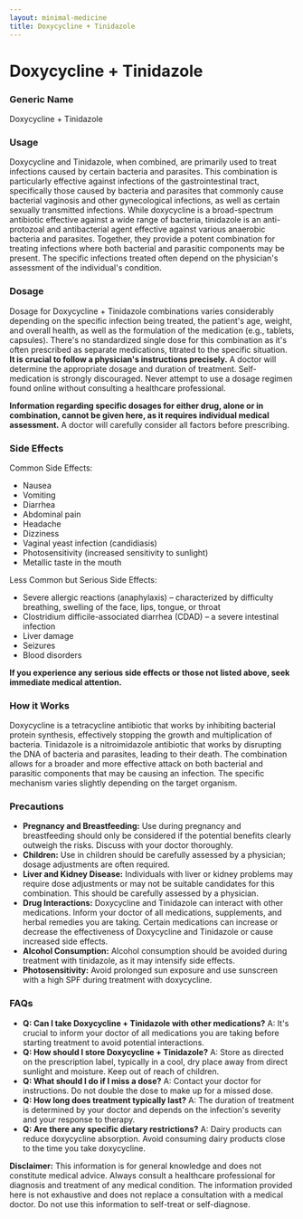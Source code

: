 ```yaml
---
layout: minimal-medicine
title: Doxycycline + Tinidazole
---
```


# Doxycycline + Tinidazole
### Generic Name
Doxycycline + Tinidazole

### Usage

Doxycycline and Tinidazole, when combined, are primarily used to treat infections caused by certain bacteria and parasites.  This combination is particularly effective against infections of the gastrointestinal tract, specifically those caused by bacteria and parasites that commonly cause bacterial vaginosis and other gynecological infections, as well as certain sexually transmitted infections.  While doxycycline is a broad-spectrum antibiotic effective against a wide range of bacteria, tinidazole is an anti-protozoal and antibacterial agent effective against various anaerobic bacteria and parasites.  Together, they provide a potent combination for treating infections where both bacterial and parasitic components may be present.  The specific infections treated often depend on the physician's assessment of the individual's condition.

### Dosage

Dosage for Doxycycline + Tinidazole combinations varies considerably depending on the specific infection being treated, the patient's age, weight, and overall health, as well as the formulation of the medication (e.g., tablets, capsules).  There's no standardized single dose for this combination as it's often prescribed as separate medications, titrated to the specific situation.  **It is crucial to follow a physician's instructions precisely.**  A doctor will determine the appropriate dosage and duration of treatment.  Self-medication is strongly discouraged.  Never attempt to use a dosage regimen found online without consulting a healthcare professional.

**Information regarding specific dosages for either drug, alone or in combination, cannot be given here, as it requires individual medical assessment.**  A doctor will carefully consider all factors before prescribing.

### Side Effects

Common Side Effects:

* Nausea
* Vomiting
* Diarrhea
* Abdominal pain
* Headache
* Dizziness
* Vaginal yeast infection (candidiasis)
* Photosensitivity (increased sensitivity to sunlight)
* Metallic taste in the mouth

Less Common but Serious Side Effects:

* Severe allergic reactions (anaphylaxis) – characterized by difficulty breathing, swelling of the face, lips, tongue, or throat
* Clostridium difficile-associated diarrhea (CDAD) – a severe intestinal infection
* Liver damage
* Seizures
* Blood disorders


**If you experience any serious side effects or those not listed above, seek immediate medical attention.**


### How it Works

Doxycycline is a tetracycline antibiotic that works by inhibiting bacterial protein synthesis, effectively stopping the growth and multiplication of bacteria. Tinidazole is a nitroimidazole antibiotic that works by disrupting the DNA of bacteria and parasites, leading to their death.  The combination allows for a broader and more effective attack on both bacterial and parasitic components that may be causing an infection. The specific mechanism varies slightly depending on the target organism.

### Precautions

* **Pregnancy and Breastfeeding:** Use during pregnancy and breastfeeding should only be considered if the potential benefits clearly outweigh the risks. Discuss with your doctor thoroughly.
* **Children:** Use in children should be carefully assessed by a physician; dosage adjustments are often required.
* **Liver and Kidney Disease:**  Individuals with liver or kidney problems may require dose adjustments or may not be suitable candidates for this combination.  This should be carefully assessed by a physician.
* **Drug Interactions:** Doxycycline and Tinidazole can interact with other medications.  Inform your doctor of all medications, supplements, and herbal remedies you are taking.  Certain medications can increase or decrease the effectiveness of Doxycycline and Tinidazole or cause increased side effects.  
* **Alcohol Consumption:**  Alcohol consumption should be avoided during treatment with tinidazole, as it may intensify side effects.
* **Photosensitivity:** Avoid prolonged sun exposure and use sunscreen with a high SPF during treatment with doxycycline.


### FAQs

* **Q: Can I take Doxycycline + Tinidazole with other medications?** A:  It's crucial to inform your doctor of all medications you are taking before starting treatment to avoid potential interactions.
* **Q: How should I store Doxycycline + Tinidazole?** A: Store as directed on the prescription label, typically in a cool, dry place away from direct sunlight and moisture.  Keep out of reach of children.
* **Q: What should I do if I miss a dose?** A: Contact your doctor for instructions.  Do not double the dose to make up for a missed dose.
* **Q: How long does treatment typically last?** A: The duration of treatment is determined by your doctor and depends on the infection's severity and your response to therapy.
* **Q:  Are there any specific dietary restrictions?** A:  Dairy products can reduce doxycycline absorption.  Avoid consuming dairy products close to the time you take doxycycline.


**Disclaimer:** This information is for general knowledge and does not constitute medical advice. Always consult a healthcare professional for diagnosis and treatment of any medical condition.  The information provided here is not exhaustive and does not replace a consultation with a medical doctor.  Do not use this information to self-treat or self-diagnose.
